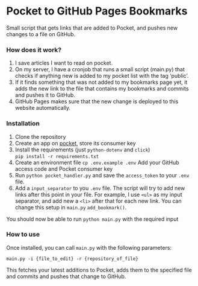 
# Pocket to GitHub Pages Bookmarks

Small script that gets links that are added to Pocket, and pushes new changes to a file on GitHub.

### How does it work?
1. I save articles I want to read on pocket.
1. On my server, I have a cronjob that runs a small script (main.py) that checks if anything new is added to my pocket list with the tag ‘public’.
1. If it finds something that was not added to my bookmarks page yet, it adds the new link to the file that contains my bookmarks and commits and pushes it to GitHub.
1. GitHub Pages makes sure that the new change is deployed to this website automatically.

### Installation 
1. Clone the repository 
1. Create an app on [pocket]([https://getpocket.com/developer/apps/new](https://getpocket.com/developer/apps/new)), store its consumer key
2. Install the requirements (just `python-dotenv` and `click`)  
```pip install -r requirements.txt```
3. Create an environment file
	 `cp .env.example .env`
	 Add your GitHub access code and Pocket consumer key
4. Run `python pocket_handler.py` and save the `access_token` to your  `.env` file. 
5. Add a `input_separator` to you `.env` file. The script will try to add new links after this point in your file. For example, I use `<ul>` as my input separator, and add new a `<li>` after that for each new link. You can change this setup in `main.py` `add_bookmark()`. 

You should now be able to run `python main.py` with the required input

### How to use
Once installed, you can call `main.py` with the following parameters:
```
main.py -i {file_to_edit} -r {repository_of_file} 
```
This fetches your latest additions to Pocket, adds them to the specified file and commits and pushes that change to GitHub.
